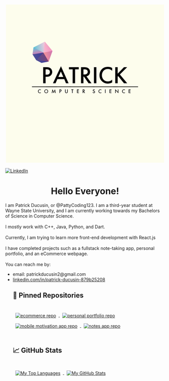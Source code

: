 <a href="https://patrickducusinportfolio.dev">
  <p align="center">
    <img src="/assets/github_profile.png" alt="My GitHub Banner">
  </p>
 </a>
 
 <!-- PROJECT SHIELDS -->
 [![LinkedIn][linkedin-shield]][linkedin-url]
 
 <h1 align="center">Hello Everyone!</h1>

  <p>
    I am Patrick Ducusin, or @PattyCoding123. I am a third-year student at Wayne State University, and I am currently 
    working towards my Bachelors of Science in Computer Science.
    <br />
    <br />
    I mostly work with C++, Java, Python, and Dart.
    <br />
    <br />
    Currently, I am trying to learn more front-end development with React.js
    <br />
    <br />
    I have completed projects such as a fullstack note-taking app, personal portfolio, and
    an eCommerce webpage.
    <br />
    <br />
    You can reach me by:
    <ul>
      <li>email: patrickducusin2@gmail.com</li>
      <li><a href="https://linkedin.com/in/patrick-ducusin-879b25208">linkedin.com/in/patrick-ducusin-879b25208</a></li>
  </p>
 
<!-- Pinned Repositories Section -->
## 📌 Pinned Repositories
<br>

<a href="https://github.com/PattyCoding123/ecommerce">
  <img align="center" style="margin:0.5rem" src="https://github-readme-stats.vercel.app/api/pin/?username=PattyCoding123&repo=ecommerce&theme=tokyonight"
       alt="ecommerce repo"/>
</a>

<a href="https://github.com/PattyCoding123/personal-portfolio">
  <img align="center" style="margin:0.5rem" src="https://github-readme-stats.vercel.app/api/pin/?username=PattyCoding123&repo=personal-portfolio&theme=tokyonight"
       alt="personal portfolio repo"/>
</a>

<br>

<a href="https://github.com/PattyCoding123/mobile_motivation">
  <img align="center" style="margin:0.5rem" src="https://github-readme-stats.vercel.app/api/pin/?username=PattyCoding123&repo=mobile_motivation&theme=tokyonight"
       alt="mobile motivation app repo"/>
</a>

<a href="https://github.com/PattyCoding123/my-notes-project">
  <img align="center" style="margin:0.5rem" src="https://github-readme-stats.vercel.app/api/pin/?username=PattyCoding123&repo=my-notes-project&theme=tokyonight" 
       alt="notes app repo"/>
</a>

<br>
<br>
<!-- End of Pinned Repositories Section -->

<!-- Github Stats Section -->
## &#x1f4c8; GitHub Stats

<br>

<a href="https://github.com/PattyCoding123">
  <img align="center" style="margin:0.5rem" src="https://github-readme-stats.vercel.app/api/top-langs/?username=PattyCoding123&hide=html,css&theme=tokyonight"
       alt="My Top Languages"/>
</a>

<a href="https://github.com/PattyCoding123">
  <img align="center" style="margin:0.5rem" src="https://github-readme-stats.vercel.app/api?username=PattyCoding123&show_icons=true&line_height=27&count_private=true&theme=tokyonight" alt="My GitHub Stats" />
</a>

<br>
<br>
<!-- Github Stats Section -->
 
<!-- MARKDOWN LINKS & IMAGES --> 
[linkedin-shield]: https://img.shields.io/badge/-LinkedIn-black.svg?style=for-the-badge&logo=linkedin&colorB=555
[linkedin-url]: https://www.linkedin.com/in/patrick-ducusin-879b25208/
<!---
PattyCoding123/PattyCoding123 is a ✨ special ✨ repository because its `README.md` (this file) appears on your GitHub profile.
You can click the Preview link to take a look at your changes.
--->
